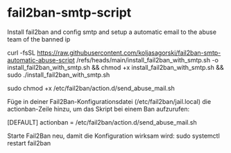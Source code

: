 # fail2ban-smtp-script
Install fail2ban and config smtp and setup a automatic email to the abuse team of the banned ip


curl -fsSL https://raw.githubusercontent.com/koljasagorski/fail2ban-smtp-automatic-abuse-script
/refs/heads/main/install_fail2ban_with_smtp.sh -o install_fail2ban_with_smtp.sh && chmod +x install_fail2ban_with_smtp.sh && sudo ./install_fail2ban_with_smtp.sh


sudo chmod +x /etc/fail2ban/action.d/send_abuse_mail.sh

Füge in deiner Fail2Ban-Konfigurationsdatei (/etc/fail2ban/jail.local) die actionban-Zeile hinzu, um das Skript bei einem Ban aufzurufen:

[DEFAULT]
actionban = /etc/fail2ban/action.d/send_abuse_mail.sh <ip> <jail> <reason>

Starte Fail2Ban neu, damit die Konfiguration wirksam wird:
sudo systemctl restart fail2ban

